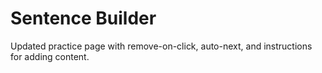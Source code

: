 # Sentence Builder

Updated practice page with remove-on-click, auto-next, and instructions for adding content.